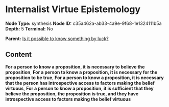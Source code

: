 # Internalist Virtue Epistemology

**Node Type:** synthesis
**Node ID:** c35a462a-ab33-4a9e-9f68-1e1324111b5a
**Depth:** 5
**Terminal:** No

**Parent:** [Is it possible to know something by luck?](is-it-possible-to-know-something-by-luck-antithesis-e4e02309-62cf-4407-b76a-0c7f49c5f336.md)

## Content

**For a person to know a proposition, it is necessary to believe the proposition**, **For a person to know a proposition, it is necessary for the proposition to be true**, **For a person to know a proposition, it is necessary that the person has introspective access to factors making the belief virtuous**, **For a person to know a proposition, it is sufficient that they believe the proposition, the proposition is true, and they have introspective access to factors making the belief virtuous**

